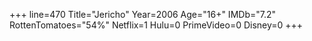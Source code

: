 +++
line=470
Title="Jericho"
Year=2006
Age="16+"
IMDb="7.2"
RottenTomatoes="54%"
Netflix=1
Hulu=0
PrimeVideo=0
Disney=0
+++

